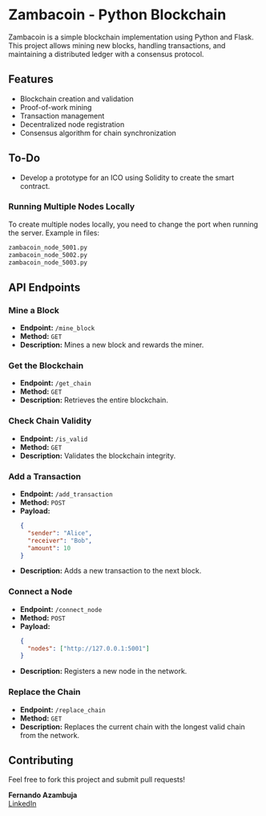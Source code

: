 # Zambacoin - Python Blockchain

Zambacoin is a simple blockchain implementation using Python and Flask. This project allows mining new blocks, handling transactions, and maintaining a distributed ledger with a consensus protocol.

## Features
- Blockchain creation and validation
- Proof-of-work mining
- Transaction management
- Decentralized node registration
- Consensus algorithm for chain synchronization

## To-Do
- Develop a prototype for an ICO using Solidity to create the smart contract.

### Running Multiple Nodes Locally
To create multiple nodes locally, you need to change the port when running the server. Example in files:
```sh
zambacoin_node_5001.py
zambacoin_node_5002.py
zambacoin_node_5003.py
```

## API Endpoints

### Mine a Block
- **Endpoint:** `/mine_block`
- **Method:** `GET`
- **Description:** Mines a new block and rewards the miner.

### Get the Blockchain
- **Endpoint:** `/get_chain`
- **Method:** `GET`
- **Description:** Retrieves the entire blockchain.

### Check Chain Validity
- **Endpoint:** `/is_valid`
- **Method:** `GET`
- **Description:** Validates the blockchain integrity.

### Add a Transaction
- **Endpoint:** `/add_transaction`
- **Method:** `POST`
- **Payload:**
  ```json
  {
    "sender": "Alice",
    "receiver": "Bob",
    "amount": 10
  }
  ```
- **Description:** Adds a new transaction to the next block.

### Connect a Node
- **Endpoint:** `/connect_node`
- **Method:** `POST`
- **Payload:**
  ```json
  {
    "nodes": ["http://127.0.0.1:5001"]
  }
  ```
- **Description:** Registers a new node in the network.

### Replace the Chain
- **Endpoint:** `/replace_chain`
- **Method:** `GET`
- **Description:** Replaces the current chain with the longest valid chain from the network.

## Contributing
Feel free to fork this project and submit pull requests!

**Fernando Azambuja**  
[LinkedIn](https://www.linkedin.com/in/feazambuja)
